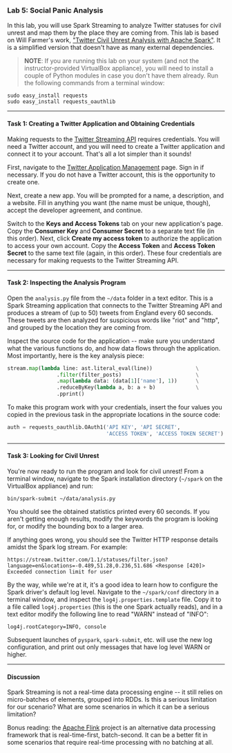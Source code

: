 ### Lab 5: Social Panic Analysis

In this lab, you will use Spark Streaming to analyze Twitter statuses for civil unrest and map them by the place they are coming from. This lab is based on Will Farmer's work, ["Twitter Civil Unrest Analysis with Apache Spark"](http://will-farmer.com/twitter-civil-unrest-analysis-with-apache-spark.html). It is a simplified version that doesn't have as many external dependencies.

> **NOTE**: If you are running this lab on your system (and not the instructor-provided VirtualBox appliance), you will need to install a couple of Python modules in case you don't have them already. Run the following commands from a terminal window:

```
sudo easy_install requests
sudo easy_install requests_oauthlib
```

___

#### Task 1: Creating a Twitter Application and Obtaining Credentials

Making requests to the [Twitter Streaming API](https://dev.twitter.com/streaming/overview) requires credentials. You will need a Twitter account, and you will need to create a Twitter application and connect it to your account. That's all a lot simpler than it sounds!

First, navigate to the [Twitter Application Management](https://apps.twitter.com) page. Sign in if necessary. If you do not have a Twitter account, this is the opportunity to create one.

Next, create a new app. You will be prompted for a name, a description, and a website. Fill in anything you want (the name must be unique, though), accept the developer agreement, and continue.

Switch to the **Keys and Access Tokens** tab on your new application's page. Copy the **Consumer Key** and **Consumer Secret** to a separate text file (in this order). Next, click **Create my access token** to authorize the application to access your own account. Copy the **Access Token** and **Access Token Secret** to the same text file (again, in this order). These four credentials are necessary for making requests to the Twitter Streaming API.

___

#### Task 2: Inspecting the Analysis Program

Open the `analysis.py` file from the `~/data` folder in a text editor. This is a Spark Streaming application that connects to the Twitter Streaming API and produces a stream of (up to 50) tweets from England every 60 seconds. These tweets are then analyzed for suspicious words like "riot" and "http", and grouped by the location they are coming from.

Inspect the source code for the application -- make sure you understand what the various functions do, and how data flows through the application. Most importantly, here is the key analysis piece:

```python
stream.map(lambda line: ast.literal_eval(line))              \
                .filter(filter_posts)                        \
                .map(lambda data: (data[1]['name'], 1))      \
                .reduceByKey(lambda a, b: a + b)             \
                .pprint()
```

To make this program work with your credentials, insert the four values you copied in the previous task in the appropriate locations in the source code:

```python
auth = requests_oauthlib.OAuth1('API KEY', 'API SECRET',
                                'ACCESS TOKEN', 'ACCESS TOKEN SECRET')
```

___

#### Task 3: Looking for Civil Unrest

You're now ready to run the program and look for civil unrest! From a terminal window, navigate to the Spark installation directory (`~/spark` on the VirtualBox appliance) and run:

```
bin/spark-submit ~/data/analysis.py
```

You should see the obtained statistics printed every 60 seconds. If you aren't getting enough results, modify the keywords the program is looking for, or modify the bounding box to a larger area.

If anything goes wrong, you should see the Twitter HTTP response details amidst the Spark log stream. For example:

```
https://stream.twitter.com/1.1/statuses/filter.json?language=en&locations=-0.489,51.28,0.236,51.686 <Response [420]>
Exceeded connection limit for user
```

By the way, while we're at it, it's a good idea to learn how to configure the Spark driver's default log level. Navigate to the `~/spark/conf` directory in a terminal window, and inspect the `log4j.properties.template` file. Copy it to a file called `log4j.properties` (this is the one Spark actually reads), and in a text editor modify the following line to read "WARN" instead of "INFO":

```
log4j.rootCategory=INFO, console
```

Subsequent launches of `pyspark`, `spark-submit`, etc. will use the new log configuration, and print out only messages that have log level WARN or higher.

___

#### Discussion

Spark Streaming is not a real-time data processing engine -- it still relies on micro-batches of elements, grouped into RDDs. Is this a serious limitation for our scenario? What are some scenarios in which it can be a serious limitation?

Bonus reading: the [Apache Flink](https://flink.apache.org) project is an alternative data processing framework that is real-time-first, batch-second. It can be a better fit in some scenarios that require real-time processing with no batching at all.
